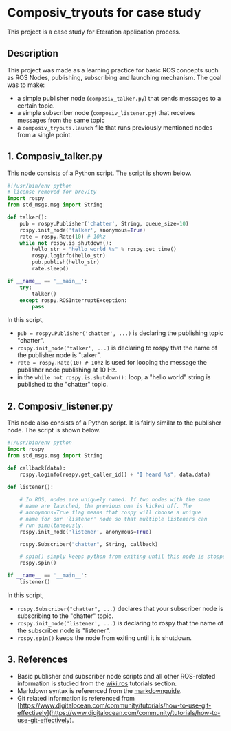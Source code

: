 # Composiv_tryouts for case study

This project is a case study for Eteration application process.

## Description

This project was made as a learning practice for basic ROS concepts such as ROS Nodes, publishing, subscribing and launching mechanism. The goal was to make:
- a simple publisher node (``composiv_talker.py``) that sends messages to a certain topic.
- a simple subscriber node (``composiv_listener.py``) that receives messages from the same topic
- a ``composiv_tryouts.launch`` file that runs previously mentioned nodes from a single point.


## 1. Composiv_talker.py

This node consists of a Python script. The script is shown below.

```python
#!/usr/bin/env python
# license removed for brevity
import rospy
from std_msgs.msg import String

def talker():
    pub = rospy.Publisher('chatter', String, queue_size=10)
    rospy.init_node('talker', anonymous=True)
    rate = rospy.Rate(10) # 10hz
    while not rospy.is_shutdown():
        hello_str = "hello world %s" % rospy.get_time()
        rospy.loginfo(hello_str)
        pub.publish(hello_str)
        rate.sleep()

if __name__ == '__main__':
    try:
        talker()
    except rospy.ROSInterruptException:
        pass
```
In this script,
- ``pub = rospy.Publisher('chatter', ...)`` is declaring the publishing topic "chatter".
- ``rospy.init_node('talker', ...)`` is declaring to rospy that the name of the publisher node is "talker".
- ``rate = rospy.Rate(10) # 10hz`` is used for looping the message the publisher node publishing at 10 Hz.
- in the ``while not rospy.is.shutdown():`` loop, a "hello world" string is published to the "chatter" topic.

## 2. Composiv_listener.py

This node also consists of a Python script. It is fairly similar to the publisher node. The script is shown below.

```python
#!/usr/bin/env python
import rospy
from std_msgs.msg import String

def callback(data):
    rospy.loginfo(rospy.get_caller_id() + "I heard %s", data.data)
    
def listener():

    # In ROS, nodes are uniquely named. If two nodes with the same
    # name are launched, the previous one is kicked off. The
    # anonymous=True flag means that rospy will choose a unique
    # name for our 'listener' node so that multiple listeners can
    # run simultaneously.
    rospy.init_node('listener', anonymous=True)

    rospy.Subscriber("chatter", String, callback)

    # spin() simply keeps python from exiting until this node is stopped
    rospy.spin()

if __name__ == '__main__':
    listener()
```
In this script,
- ``rospy.Subscriber("chatter", ...)`` declares that your subscriber node is subscribing to the "chatter" topic. 
- ``rospy.init_node('listener', ...)`` is declaring to rospy that the name of the subscriber node is "listener".
- ``rospy.spin()`` keeps the node from exiting until it is shutdown.

## 3. References
- Basic publisher and subscriber node scripts and all other ROS-related information is studied from the [wiki.ros](https://wiki.ros.org/ROS/Tutorials/) tutorials section.
- Markdown syntax is referenced from the [markdownguide](https://www.markdownguide.org/basic-syntax/).
- Git related information is referenced from [https://www.digitalocean.com/community/tutorials/how-to-use-git-effectively](https://www.digitalocean.com/community/tutorials/how-to-use-git-effectively).
